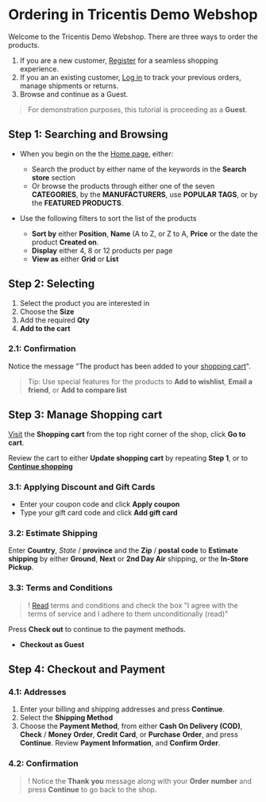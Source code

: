 # Ordering in Tricentis Demo Webshop

Welcome to the Tricentis Demo Webshop. There are three ways to order the products. 

1. If you are a new customer, [Register](http://demowebshop.tricentis.com/register) for a seamless shopping experience.
2. If you an an existing customer, [Log in](http://demowebshop.tricentis.com/login) to track your previous orders, manage shipments or returns.
3. Browse and continue as a Guest.

> For demonstration purposes, this tutorial is proceeding as a **Guest**.

## Step 1: Searching and Browsing

- When you begin on the the [Home page](http://demowebshop.tricentis.com/), either:
    - Search the product by either name of the keywords in the **Search store** section
    - Or browse the products through either one of the seven **CATEGORIES**, by the **MANUFACTURERS**, use **POPULAR TAGS**, or by the **FEATURED PRODUCTS**.

- Use the following filters to sort the list of the products
    - **Sort by** either **Position**, **Name** (A to Z, or Z to A, **Price** or the date the product **Created on**.
    - **Display** either 4, 8 or 12 products per page
    - **View as** either **Grid** or **List**

## Step 2: Selecting

1. Select the product you are interested in
2. Choose the **Size**
3. Add the required **Qty**
4. **Add to the cart** 

### 2.1: Confirmation

Notice the message "The product has been added to your [shopping cart](http://demowebshop.tricentis.com/cart)".

> Tip: Use special features for the products to **Add to wishlist**, **Email a friend**, or **Add to compare list**

## Step 3: Manage Shopping cart

[Visit](http://demowebshop.tricentis.com/cart) the **Shopping cart** from the top right corner of the shop, click **Go to cart**.

Review the cart to either **Update shopping cart** by repeating **Step 1**, or to [**Continue shopping**](http://demowebshop.tricentis.com/apparel-shoes)

### 3.1: Applying Discount and Gift Cards
- Enter your coupon code and click **Apply coupon**
- Type your gift card code and click **Add gift card**

### 3.2: Estimate Shipping

Enter **Country**, *State* / **province** and the **Zip** / **postal** **code** to **Estimate shipping** by either **Ground**, **Next** or **2nd Day Air** shipping, or the **In-Store Pickup**.

### 3.3: Terms and Conditions

> ! [Read](http://demowebshop.tricentis.com/t-popup/conditionsofuse) terms and conditions and check the box "I agree with the terms of service and I adhere to them unconditionally (read)"

Press **Check out** to continue to the payment methods.
- **Checkout as Guest**

## Step 4: Checkout and Payment

### 4.1: Addresses

1. Enter your billing and shipping addresses and press **Continue**.
2. Select the **Shipping Method**
3. Choose the **Payment Method**, from either **Cash On Delivery (COD)**, **Check** / **Money** **Order**, **Credit** **Card**, or **Purchase** **Order**, and press **Continue**.
Review **Payment Information**, and **Confirm Order**.

### 4.2: Confirmation

> ! Notice the **Thank** **you** message along with your **Order** **number** and press **Continue** to go back to the shop.
